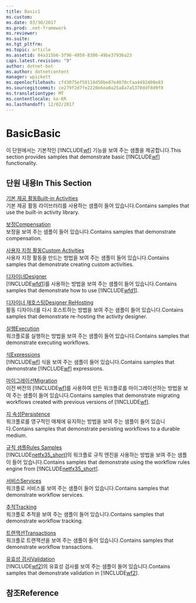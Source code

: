 ```yaml
---
title: Basic1
ms.custom: 
ms.date: 03/30/2017
ms.prod: .net-framework
ms.reviewer: 
ms.suite: 
ms.tgt_pltfrm: 
ms.topic: article
ms.assetid: 84a315b6-3f96-4959-8306-49be37936a23
caps.latest.revision: "9"
author: dotnet-bot
ms.author: dotnetcontent
manager: wpickett
ms.openlocfilehash: cfd3075ef58114d50be07e4070cfaa4492408e83
ms.sourcegitcommit: ce279f2d7fe2220e6ea0a25a8a7a5370ddf8d9f0
ms.translationtype: MT
ms.contentlocale: ko-KR
ms.lasthandoff: 12/02/2017
---
```

# <a name="basic"></a><span data-ttu-id="5b4e9-102">Basic</span><span class="sxs-lookup"><span data-stu-id="5b4e9-102">Basic</span></span>
<span data-ttu-id="5b4e9-103">이 단원에서는 기본적인 [!INCLUDE[wf](../../../../includes/wf-md.md)] 기능을 보여 주는 샘플을 제공합니다.</span><span class="sxs-lookup"><span data-stu-id="5b4e9-103">This section provides samples that demonstrate basic [!INCLUDE[wf](../../../../includes/wf-md.md)] functionality.</span></span>  
  
## <a name="in-this-section"></a><span data-ttu-id="5b4e9-104">단원 내용</span><span class="sxs-lookup"><span data-stu-id="5b4e9-104">In This Section</span></span>  
 [<span data-ttu-id="5b4e9-105">기본 제공 활동</span><span class="sxs-lookup"><span data-stu-id="5b4e9-105">Built-in Activities</span></span>](../../../../docs/framework/windows-workflow-foundation/samples/built-in-activities.md)  
 <span data-ttu-id="5b4e9-106">기본 제공 활동 라이브러리를 사용하는 샘플이 들어 있습니다.</span><span class="sxs-lookup"><span data-stu-id="5b4e9-106">Contains samples that use the built-in activity library.</span></span>  
  
 [<span data-ttu-id="5b4e9-107">보정</span><span class="sxs-lookup"><span data-stu-id="5b4e9-107">Compensation</span></span>](../../../../docs/framework/windows-workflow-foundation/samples/compensation-samples.md)  
 <span data-ttu-id="5b4e9-108">보정을 보여 주는 샘플이 들어 있습니다.</span><span class="sxs-lookup"><span data-stu-id="5b4e9-108">Contains samples that demonstrate compensation.</span></span>  
  
 [<span data-ttu-id="5b4e9-109">사용자 지정 활동</span><span class="sxs-lookup"><span data-stu-id="5b4e9-109">Custom Activities</span></span>](../../../../docs/framework/windows-workflow-foundation/samples/custom-activities.md)  
 <span data-ttu-id="5b4e9-110">사용자 지정 활동을 만드는 방법을 보여 주는 샘플이 들어 있습니다.</span><span class="sxs-lookup"><span data-stu-id="5b4e9-110">Contains samples that demonstrate creating custom activities.</span></span>  
  
 [<span data-ttu-id="5b4e9-111">디자이너</span><span class="sxs-lookup"><span data-stu-id="5b4e9-111">Designer</span></span>](../../../../docs/framework/windows-workflow-foundation/samples/designer.md)  
 <span data-ttu-id="5b4e9-112">[!INCLUDE[wfd1](../../../../includes/wfd1-md.md)]를 사용하는 방법을 보여 주는 샘플이 들어 있습니다.</span><span class="sxs-lookup"><span data-stu-id="5b4e9-112">Contains samples that demonstrate how to use [!INCLUDE[wfd1](../../../../includes/wfd1-md.md)].</span></span>  
  
 [<span data-ttu-id="5b4e9-113">디자이너 재호스팅</span><span class="sxs-lookup"><span data-stu-id="5b4e9-113">Designer ReHosting</span></span>](../../../../docs/framework/windows-workflow-foundation/samples/designer-rehosting.md)  
 <span data-ttu-id="5b4e9-114">활동 디자이너를 다시 호스트하는 방법을 보여 주는 샘플이 들어 있습니다.</span><span class="sxs-lookup"><span data-stu-id="5b4e9-114">Contains samples that demonstrate re-hosting the activity designer.</span></span>  
  
 [<span data-ttu-id="5b4e9-115">실행</span><span class="sxs-lookup"><span data-stu-id="5b4e9-115">Execution</span></span>](../../../../docs/framework/windows-workflow-foundation/samples/execution.md)  
 <span data-ttu-id="5b4e9-116">워크플로를 실행하는 방법을 보여 주는 샘플이 들어 있습니다.</span><span class="sxs-lookup"><span data-stu-id="5b4e9-116">Contains samples that demonstrate executing workflows.</span></span>  
  
 [<span data-ttu-id="5b4e9-117">식</span><span class="sxs-lookup"><span data-stu-id="5b4e9-117">Expressions</span></span>](../../../../docs/framework/windows-workflow-foundation/samples/expressions.md)  
 <span data-ttu-id="5b4e9-118">[!INCLUDE[wf](../../../../includes/wf-md.md)] 식을 보여 주는 샘플이 들어 있습니다.</span><span class="sxs-lookup"><span data-stu-id="5b4e9-118">Contains samples that demonstrate [!INCLUDE[wf](../../../../includes/wf-md.md)] expressions.</span></span>  
  
 [<span data-ttu-id="5b4e9-119">마이그레이션</span><span class="sxs-lookup"><span data-stu-id="5b4e9-119">Migration</span></span>](../../../../docs/framework/windows-workflow-foundation/samples/migration.md)  
 <span data-ttu-id="5b4e9-120">이전 버전의 [!INCLUDE[wf](../../../../includes/wf-md.md)]를 사용하여 만든 워크플로를 마이그레이션하는 방법을 보여 주는 샘플이 들어 있습니다.</span><span class="sxs-lookup"><span data-stu-id="5b4e9-120">Contains samples that demonstrate migrating workflows created with previous versions of [!INCLUDE[wf](../../../../includes/wf-md.md)].</span></span>  
  
 [<span data-ttu-id="5b4e9-121">지 속성</span><span class="sxs-lookup"><span data-stu-id="5b4e9-121">Persistence</span></span>](../../../../docs/framework/windows-workflow-foundation/samples/persistence.md)  
 <span data-ttu-id="5b4e9-122">워크플로를 영구적인 매체에 유지하는 방법을 보여 주는 샘플이 들어 있습니다.</span><span class="sxs-lookup"><span data-stu-id="5b4e9-122">Contains samples that demonstrate persisting workflows to a durable medium.</span></span>  
  
 [<span data-ttu-id="5b4e9-123">규칙 샘플</span><span class="sxs-lookup"><span data-stu-id="5b4e9-123">Rules Samples</span></span>](../../../../docs/framework/windows-workflow-foundation/samples/rules-samples.md)  
 <span data-ttu-id="5b4e9-124">[!INCLUDE[netfx35_short](../../../../includes/netfx35-short-md.md)]의 워크플로 규칙 엔진을 사용하는 방법을 보여 주는 샘플이 들어 있습니다.</span><span class="sxs-lookup"><span data-stu-id="5b4e9-124">Contains samples that demonstrate using the workflow rules engine from [!INCLUDE[netfx35_short](../../../../includes/netfx35-short-md.md)].</span></span>  
  
 [<span data-ttu-id="5b4e9-125">서비스</span><span class="sxs-lookup"><span data-stu-id="5b4e9-125">Services</span></span>](../../../../docs/framework/windows-workflow-foundation/samples/services.md)  
 <span data-ttu-id="5b4e9-126">워크플로 서비스를 보여 주는 샘플이 들어 있습니다.</span><span class="sxs-lookup"><span data-stu-id="5b4e9-126">Contains samples that demonstrate workflow services.</span></span>  
  
 [<span data-ttu-id="5b4e9-127">추적</span><span class="sxs-lookup"><span data-stu-id="5b4e9-127">Tracking</span></span>](../../../../docs/framework/windows-workflow-foundation/samples/tracking.md)  
 <span data-ttu-id="5b4e9-128">워크플로 추적을 보여 주는 샘플이 들어 있습니다.</span><span class="sxs-lookup"><span data-stu-id="5b4e9-128">Contains samples that demonstrate workflow tracking.</span></span>  
  
 [<span data-ttu-id="5b4e9-129">트랜잭션</span><span class="sxs-lookup"><span data-stu-id="5b4e9-129">Transactions</span></span>](../../../../docs/framework/windows-workflow-foundation/samples/transactions.md)  
 <span data-ttu-id="5b4e9-130">워크플로 트랜잭션을 보여 주는 샘플이 들어 있습니다.</span><span class="sxs-lookup"><span data-stu-id="5b4e9-130">Contains samples that demonstrate workflow transactions.</span></span>  
  
 [<span data-ttu-id="5b4e9-131">유효성 검사</span><span class="sxs-lookup"><span data-stu-id="5b4e9-131">Validation</span></span>](../../../../docs/framework/windows-workflow-foundation/samples/validation.md)  
 <span data-ttu-id="5b4e9-132">[!INCLUDE[wf2](../../../../includes/wf2-md.md)]의 유효성 검사를 보여 주는 샘플이 들어 있습니다.</span><span class="sxs-lookup"><span data-stu-id="5b4e9-132">Contains samples that demonstrate validation in [!INCLUDE[wf2](../../../../includes/wf2-md.md)].</span></span>  
  
## <a name="reference"></a><span data-ttu-id="5b4e9-133">참조</span><span class="sxs-lookup"><span data-stu-id="5b4e9-133">Reference</span></span>

